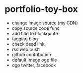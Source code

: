 # portfolio-toy-box

* change image source (my CDN)
* copy source code func
* add title to blockquote
* tagging blog
* check dead link
* rss web push
* github contribution
* default image ogp file
* ogp twitter, facebook
